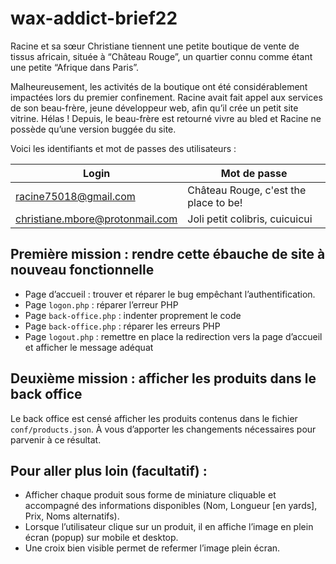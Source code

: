 # wax-addict-brief22
Racine et sa sœur Christiane tiennent une petite boutique de vente de tissus africain, située à “Château Rouge”, un quartier connu comme étant une petite “Afrique dans Paris”.

Malheureusement, les activités de la boutique ont été considérablement impactées lors du premier confinement. Racine avait fait appel aux services de son beau-frère, jeune développeur web, afin qu’il crée un petit site vitrine. Hélas ! Depuis, le beau-frère est retourné vivre au bled et Racine ne possède qu’une version buggée du site.

Voici les identifiants et mot de passes des utilisateurs :

| Login                           | Mot de passe                          |
|---------------------------------|---------------------------------------|
| racine75018@gmail.com           | Château Rouge, c'est the place to be! |
| christiane.mbore@protonmail.com | Joli petit colibris, cuicuicui        |

## Première mission : rendre cette ébauche de site à nouveau fonctionnelle
- Page d’accueil : trouver et réparer le bug empêchant l’authentification.
- Page `logon.php` : réparer l’erreur PHP
- Page `back-office.php` : indenter proprement le code
- Page `back-office.php` : réparer les erreurs PHP
- Page `logout.php` : remettre en place la redirection vers la page d’accueil et afficher le message adéquat

## Deuxième mission : afficher les produits dans le back office
Le back office est censé afficher les produits contenus dans le fichier `conf/products.json`.
À vous d’apporter les changements nécessaires pour parvenir à ce résultat.

## Pour aller plus loin (facultatif) :
- Afficher chaque produit sous forme de miniature cliquable et accompagné des informations disponibles (Nom, Longueur [en yards], Prix, Noms alternatifs).
- Lorsque l’utilisateur clique sur un produit, il en affiche l’image en plein écran (popup) sur mobile et desktop.
- Une croix bien visible permet de refermer l’image plein écran.
